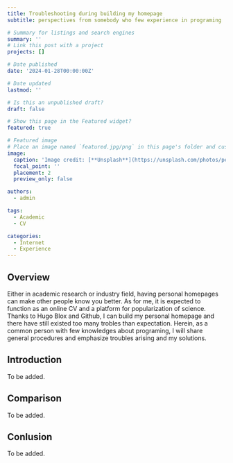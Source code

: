 ```yaml
---
title: Troubleshooting during building my homepage
subtitle: perspectives from somebody who few experience in programing 

# Summary for listings and search engines
summary: ''
# Link this post with a project
projects: []

# Date published
date: '2024-01-28T00:00:00Z'

# Date updated
lastmod: ''

# Is this an unpublished draft?
draft: false

# Show this page in the Featured widget?
featured: true

# Featured image
# Place an image named `featured.jpg/png` in this page's folder and customize its options here.
image:
  caption: 'Image credit: [**Unsplash**](https://unsplash.com/photos/person-holding-pencil-near-laptop-computer-5fNmWej4tAA)'
  focal_point: ''
  placement: 2
  preview_only: false

authors:
  - admin

tags:
  - Academic
  - CV

categories:
  - Internet
  - Experience
---
```



## Overview

Either in academic research or industry field, having personal homepages can make other people know you better. As for me, it is expected to function as an online CV and a platform for popularization of science. Thanks to Hugo Blox and Github, I can build my personal homepage and there have still existed too many trobles than expectation. Herein, as a common person with few knowledges about programing, I will share general procedures and emphasize troubles arising and my solutions.  

## Introduction

To be added.

## Comparison

To be added. 

## Conlusion

To be added.
